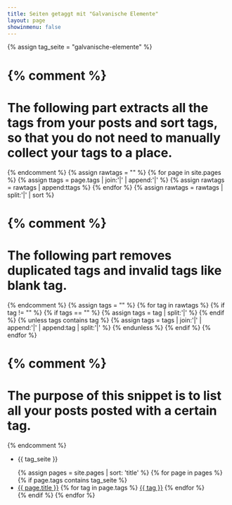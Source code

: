 ```yaml
---
title: Seiten getaggt mit "Galvanische Elemente"
layout: page
showinmenu: false
---
```

{% assign tag_seite = "galvanische-elemente" %}

{% comment %}
=======================
The following part extracts all the tags from your posts and sort tags, so that you do not need to manually collect your tags to a place.
=======================
{% endcomment %}
{% assign rawtags = "" %}
{% for page in site.pages %}
	{% assign ttags = page.tags | join:'|' | append:'|' %}
	{% assign rawtags = rawtags | append:ttags %}
{% endfor %}
{% assign rawtags = rawtags | split:'|' | sort %}

{% comment %}
=======================
The following part removes duplicated tags and invalid tags like blank tag.
=======================
{% endcomment %}
{% assign tags = "" %}
{% for tag in rawtags %}
	{% if tag != "" %}
		{% if tags == "" %}
			{% assign tags = tag | split:'|' %}
		{% endif %}
		{% unless tags contains tag %}
			{% assign tags = tags | join:'|' | append:'|' | append:tag | split:'|' %}
		{% endunless %}
	{% endif %}
{% endfor %}


{% comment %}
=======================
The purpose of this snippet is to list all your posts posted with a certain tag.
=======================
{% endcomment %}

<ul class="tags">
	<li class="tag">{{ tag_seite }}</li>
</ul>
<ul>
{% assign pages = site.pages | sort: 'title' %}
{% for page in pages %}
	 {% if page.tags contains tag_seite %}
	 <li>
	 <a href="{{ page.url }}">{{ page.title }}</a>
	 {% for tag in page.tags %}
		 <a class="tag" href="/tags/{{ tag | slugify }}">{{ tag }}</a>
	 {% endfor %}
	 </li>
	 {% endif %}
{% endfor %}
</ul>
